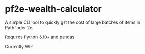 # pf2e-wealth-calculator

A simple CLI tool to quickly get the cost of large batches of items in Pathfinder 2e. 

Requires Python 3.10+ and pandas

Currently WIP

